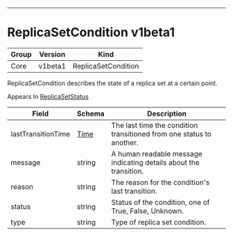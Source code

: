 

-----------
# ReplicaSetCondition v1beta1



Group        | Version     | Kind
------------ | ---------- | -----------
Core | v1beta1 | ReplicaSetCondition







ReplicaSetCondition describes the state of a replica set at a certain point.

<aside class="notice">
Appears In <a href="#replicasetstatus-v1beta1">ReplicaSetStatus</a> </aside>

Field        | Schema     | Description
------------ | ---------- | -----------
lastTransitionTime | [Time](#time-unversioned) | The last time the condition transitioned from one status to another.
message | string | A human readable message indicating details about the transition.
reason | string | The reason for the condition's last transition.
status | string | Status of the condition, one of True, False, Unknown.
type | string | Type of replica set condition.






